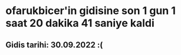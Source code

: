 # ofarukbicer'in gidisine son 1 gun 1 saat 20 dakika 41 saniye kaldi

## Gidis tarihi: 30.09.2022 :(